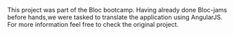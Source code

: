 This project was part of the Bloc bootcamp. Having already done Bloc-jams before hands,we were tasked to translate the application using AngularJS.
For more information feel free to check the original project.
